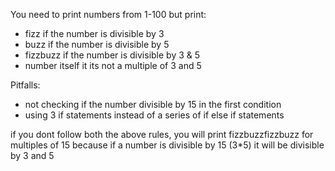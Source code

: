You need to print numbers from 1-100 but print:
- fizz if the number is divisible by 3
- buzz if the number is divisible by 5
- fizzbuzz if the number is divisible by 3 & 5
- number itself it its not a multiple of 3 and 5

Pitfalls:
- not checking if the number divisible by 15 in the first condition
- using 3 if statements instead of a series of if else if statements

if you dont follow both the above rules, you will print fizzbuzzfizzbuzz for multiples of 15 because if a number is divisible by 15 (3*5) it will be divisible by 3 and 5